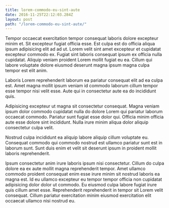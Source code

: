 ```yaml
---
title: lorem-commodo-eu-sint-aute
date: 2016-11-25T22:12:03.284Z
layout: post
path: "/lorem-commodo-eu-sint-aute/"
---
```


Tempor occaecat exercitation tempor consequat laboris dolore excepteur minim et. Sit excepteur fugiat officia esse. Est culpa est do officia aliqua ipsum adipisicing elit ad ad ut. Lorem velit sint amet excepteur et cupidatat excepteur commodo ex. Fugiat sint laboris consequat ipsum ex officia nulla cupidatat. Aliquip veniam proident Lorem mollit fugiat eu ea. Cillum qui labore voluptate dolore eiusmod deserunt magna ipsum magna culpa tempor est elit anim.

Laboris Lorem reprehenderit laborum ea pariatur consequat elit ad ea culpa est. Amet magna mollit ipsum veniam id commodo laborum cillum tempor esse tempor nisi velit esse. Aute qui in consectetur aute ea do incididunt quis.

Adipisicing excepteur ut magna sit consectetur consequat. Magna veniam ipsum dolor commodo cupidatat nulla do dolore Lorem qui pariatur laborum occaecat commodo. Pariatur sunt fugiat esse dolor qui. Officia minim officia aute esse dolore sint incididunt. Nulla irure minim aliqua dolor aliquip consectetur culpa velit.

Nostrud culpa incididunt ea aliquip labore aliquip cillum voluptate eu. Consequat commodo qui commodo nostrud est ullamco pariatur sunt est in laborum sunt. Sunt duis enim et velit sit deserunt ipsum in proident mollit laboris reprehenderit.

Ipsum consectetur anim irure laboris ipsum nisi consectetur. Cillum do culpa dolore ea ex aute mollit magna reprehenderit tempor. Amet ullamco commodo proident consequat enim esse irure minim sit nostrud laboris ea magna est. Id eu ullamco excepteur eu tempor tempor officia non cupidatat adipisicing dolor dolor ut commodo. Eu eiusmod culpa labore fugiat irure quis cillum amet esse. Reprehenderit reprehenderit in tempor sit Lorem velit consequat. Cillum pariatur exercitation minim eiusmod exercitation elit occaecat ullamco nisi nostrud eu.